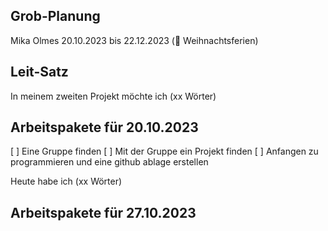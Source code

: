 ## Grob-Planung
Mika Olmes
20.10.2023 bis 22.12.2023 (🎄 Weihnachtsferien)

## Leit-Satz
In meinem zweiten Projekt möchte ich (xx Wörter)

## Arbeitspakete für 20.10.2023
[ ] Eine Gruppe finden
[ ] Mit der Gruppe ein Projekt finden
[ ] Anfangen zu programmieren und eine github ablage erstellen

Heute habe ich (xx Wörter)

## Arbeitspakete für 27.10.2023
